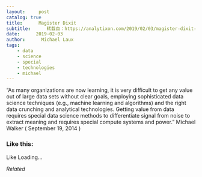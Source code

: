 ```yaml
---
layout:     post
catalog: true
title:      Magister Dixit
subtitle:      转载自：https://analytixon.com/2019/02/03/magister-dixit-1495/
date:      2019-02-03
author:      Michael Laux
tags:
    - data
    - science
    - special
    - technologies
    - michael
---
```


“As many organizations are now learning, it is very difficult to get any value out of large data sets without clear goals, employing sophisticated data science techniques (e.g., machine learning and algorithms) and the right data crunching and analytical technologies. Getting value from data requires special data science methods to differentiate signal from noise to extract meaning and requires special compute systems and power.” Michael Walker ( September 19, 2014 )





### Like this:

Like Loading...


*Related*

